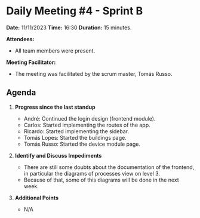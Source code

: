 # Daily Meeting #4 - Sprint B

**Date:** 11/11/2023
**Time:** 16:30
**Duration:** 15 minutes.

**Attendees:**  
- All team members were present.

**Meeting Facilitator:**  
- The meeting was facilitated by the scrum master, Tomás Russo.

## Agenda

1. **Progress since the last standup**
   - André: Continued the login design (frontend module).
   - Carlos: Started implementing the routes of the app.
   - Ricardo: Started implementing the sidebar.
   - Tomás Lopes: Started the buildings page.
   - Tomás Russo: Started the device module page.

2. **Identify and Discuss Impediments**
   - There are still some doubts about the documentation of the frontend, in particular the diagrams of processes view on level 3.
   - Because of that, some of this diagrams will be done in the next week.
   
3. **Additional Points**
   - N/A

